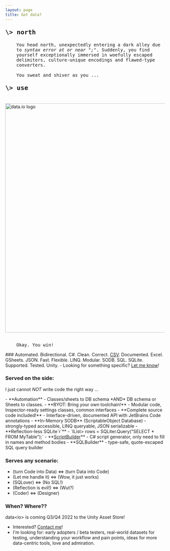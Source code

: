```yaml
---
layout: page
title: Got data?
---
```

<p style="font-family:Consolas, Monaco, 'Andale Mono', monospace; font-size:20px"><strong>\> north</strong></p>
<p style="font-family:Consolas, Monaco, 'Andale Mono', monospace; font-size:14px; padding-left:35px">You head north, unexpectedly entering a dark alley due to <i>syntax error at or near ";"</i>. Suddenly, you find yourself exceptionally immersed in woefully escaped delimiters, culture-unique encodings and flawed-type converters.<br/>
<br/>
You sweat and shiver as you ...</p>
<p style="font-family:Consolas, Monaco, 'Andale Mono', monospace; font-size:20px"><strong>\> use</strong></p><br/>
<img src="/data.io-home/assets/data.io-banner-transparent-cropped.png" alt="data.io logo" width="725"/><br/><br/>
<p style="font-family:Consolas, Monaco, 'Andale Mono', monospace; font-size:14px; padding-left:35px">Okay. You win!</p>
### Automated. Bidirectional. C#. Clean. Correct. <a target="_blank" href="docs/api/Data.IO.CSV.Reader.CSVReader.html">CSV</a>. Documented. Excel. GSheets. JSON. Fast. Flexible. LINQ. Modular. SODB. SQL. SQLite. Supported. Tested. Unity.
- Looking for something specific? <a href="mailto:fremdspielen@gmail.com">Let me know</a>!

### Served on the side:
I just cannot _NOT_ write code the right way ...
<p/>
- **Automation**
  - Classes/sheets to DB schema *AND* DB schema or Sheets to classes.
- **BYOT: Bring your own toolchain!**
  - Modular code, Inspector-ready settings classes, common interfaces
- **Complete source code included!**
  - Interface-driven, documented API with JetBrains Code annotations
- **In-Memory SODB** (ScriptableObject Database)
  - strongly-typed accessible, LINQ queryable, JSON serializable
- **Reflection-less SQLite`r´**
  - `IList<IList<object>> rows = SQLiter.Query("SELECT * FROM MyTable");`
- **<a target="_blank" href="docs/api/Data.IO.Script.Builder.ScriptBuilder.html">ScriptBuilder</a>**
  - C# script generator, only need to fill in names and method bodies
- **SQLBuilder**
  - type-safe, quote-escaped SQL query builder

### Serves any scenario: 
- (turn Code into Data) <=> (turn Data into Code)
- (Let me handle it) <=> (Wow, it just works)
- (SQLover) <=> (No SQL!)
- (Reflection is evil!) <=> (Wut?)
- (Coder) <=> (Designer)

### When? Where??

data&lt;io&gt; is coming Q3/Q4 2022 to the Unity Asset Store!

- Interested?  <a href="mailto:fremdspielen@gmail.com">Contact me</a>!
- I'm looking for: early adopters / beta testers, real-world datasets for testing, understanding your workflow and pain points, ideas for more data-centric tools, love and admiration.
